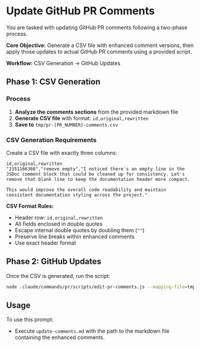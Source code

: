 # Update GitHub PR Comments

You are tasked with updating GitHub PR comments following a two-phase process.

**Core Objective:** Generate a CSV file with enhanced comment versions, then apply those updates to actual GitHub PR
comments using a provided script.

**Workflow:** CSV Generation → GitHub Updates

## Phase 1: CSV Generation

### Process

1. **Analyze the comments sections** from the provided markdown file
2. **Generate CSV file** with format: `id,original,rewritten`
3. **Save to** `tmp/pr-[PR_NUMBER]-comments.csv`

### CSV Generation Requirements

Create a CSV file with exactly three columns:

```csv
id,original,rewritten
"2351166366","remove empty","I noticed there's an empty line in the JSDoc comment block that could be cleaned up for consistency. Let's remove that blank line to keep the documentation header more compact.

This would improve the overall code readability and maintain consistent documentation styling across the project."
```

**CSV Format Rules:**

- Header row: `id,original,rewritten`
- All fields enclosed in double quotes
- Escape internal double quotes by doubling them (`""`)
- Preserve line breaks within enhanced comments
- Use exact header format

## Phase 2: GitHub Updates

Once the CSV is generated, run the script:

```bash
node .claude/commands/pr/scripts/edit-pr-comments.js --mapping-file=tmp/pr-[PR_NUMBER]-comments.csv
```

## Usage

To use this prompt:

- Execute `update-comments.md` with the path to the markdown file containing the enhanced comments.
